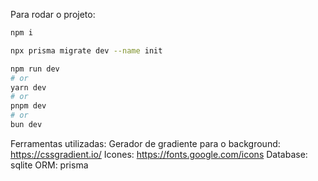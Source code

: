 Para rodar o projeto:

```bash
npm i

npx prisma migrate dev --name init

npm run dev
# or
yarn dev
# or
pnpm dev
# or
bun dev

```

Ferramentas utilizadas:
Gerador de gradiente para o background: https://cssgradient.io/
Icones: https://fonts.google.com/icons
Database: sqlite
ORM: prisma